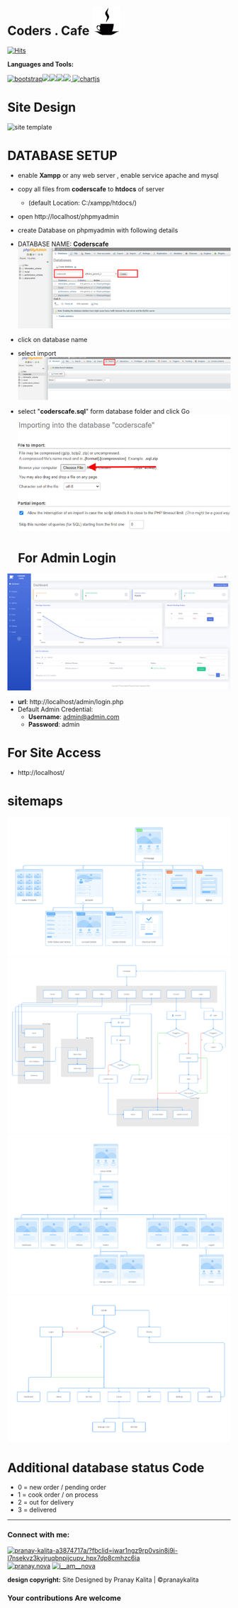 # Coders . Cafe ![](/images/readme.gif)

[![Hits](https://hits.seeyoufarm.com/api/count/incr/badge.svg?url=https%3A%2F%2Fgithub.com%2Fn0v4c0r3%2Fcoderscafe%2F&count_bg=%23646464&title_bg=%23417CFF&icon=&icon_color=%23E7E7E7&title=Visits&edge_flat=true)](https://hits.seeyoufarm.com)

**Languages and Tools:**

<a href="https://getbootstrap.com/"><img src="https://img.icons8.com/color/48/000000/bootstrap.png" alt="bootstrap"/></a><a href="https://en.wikipedia.org/wiki/HTML"><img src="https://img.icons8.com/color/48/000000/html-5.png"/></a><a href="https://en.wikipedia.org/wiki/CSS"><img src="https://img.icons8.com/color/48/000000/css3.png"/></a><a href="https://www.php.net/"><img src="https://img.icons8.com/ios-filled/50/000000/php-logo.png"/></a><a href="https://www.mysql.com/"><img src="https://img.icons8.com/color/48/000000/mysql.png"/></a><a href="https://www.chartjs.org" target="_blank"> <img src="https://www.chartjs.org/media/logo-title.svg" alt="chartjs" width="40" height="40"/> </a> 

# Site Design
![site template](/screenshots/template.png)

# DATABASE SETUP

 - enable **Xampp** or any web server , enable service apache and mysql

- copy all files from **coderscafe** to **htdocs** of server
	- (default Location: C:/xampp/htdocs/)

- open http://localhost/phpmyadmin

- create Database on phpmyadmin with following details
- DATABASE NAME: **Coderscafe**
![database setup step 1](/screenshots/databse_setup1.png)

- click on database name

- select import
![database setup step 2](/screenshots/databse_setup2.png)

- select "**coderscafe.sql**" form database folder and click Go
![database setup step 3](/screenshots/databse_setup3.png)


  # For Admin Login

![admin dashboard](/screenshots/adminDashboard.png)

 - **url**: http://localhost/admin/login.php
 - Default Admin Credential:
	 - **Username**: admin@admin.com
	 - **Password**: admin

  # For Site Access
  
 - http://localhost/
 
 
# sitemaps
![HomeSitemap](/screenshots/HomeSitemap.png)
![HomeFlowmap](/screenshots/HomeFlowmap.png)
![adminSitemap](/screenshots/adminSitemap.png)
![AdminFlowmap](/screenshots/adminFlowmap.png)
# Additional database status Code

 - 0 = new order / pending order
 - 1 = cook order / on process
 - 2 = out for delivery
 - 3 = delivered
  
---

<h3 align="left">Connect with me:</h3>  
<p align="left">  
<a href="https://linkedin.com/in/pranay-kalita-a3874717a/?fbclid=iwar1ngz9rp0vsin8j9i-l7nsekvz3kyjruqbnpijcupv_hpx7dp8cmhzc6ia" target="blank"><img align="center" src="https://cdn.jsdelivr.net/npm/simple-icons@3.0.1/icons/linkedin.svg" alt="pranay-kalita-a3874717a/?fbclid=iwar1ngz9rp0vsin8j9i-l7nsekvz3kyjruqbnpijcupv_hpx7dp8cmhzc6ia" height="30" width="40" /></a>  
<a href="https://fb.com/pranay.nova" target="blank"><img align="center" src="https://cdn.jsdelivr.net/npm/simple-icons@3.0.1/icons/facebook.svg" alt="pranay.nova" height="30" width="40" /></a>  
<a href="https://instagram.com/i__am__nova" target="blank"><img align="center" src="https://cdn.jsdelivr.net/npm/simple-icons@3.0.1/icons/instagram.svg" alt="i__am__nova" height="30" width="40" /></a>
</p>  

**design copyright:** Site Designed by Pranay Kalita | ©pranaykalita

### Your contributions Are welcome 
